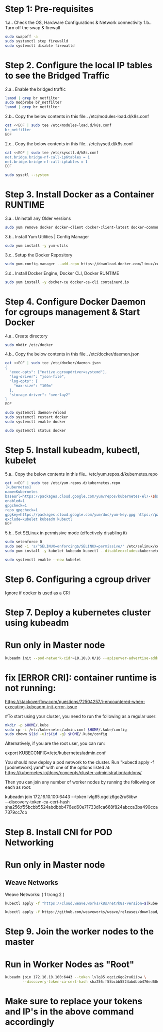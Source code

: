# Step 1: Pre-requisites

1.a.. Check the OS, Hardware Configurations & Network connectivity
1.b.. Turn off the swap & firewall
```bash
sudo swapoff -a
sudo systemctl stop firewalld
sudo systemctl disable firewalld

```

# Step 2. Configure the local IP tables to see the Bridged Traffic

2.a.. Enable the bridged traffic
```bash
lsmod | grep br_netfilter
sudo modprobe br_netfilter
lsmod | grep br_netfilter
```

2.b.. Copy the below contents in this file.. /etc/modules-load.d/k8s.conf
```bash
cat <<EOF | sudo tee /etc/modules-load.d/k8s.conf
br_netfilter
EOF
```

2.c.. Copy the below contents in this file.. /etc/sysctl.d/k8s.conf
```bash
cat <<EOF | sudo tee /etc/sysctl.d/k8s.conf
net.bridge.bridge-nf-call-ip6tables = 1
net.bridge.bridge-nf-call-iptables = 1
EOF
```
```bash
sudo sysctl --system
```

# Step 3. Install Docker as a Container RUNTIME

3.a.. Uninstall any Older versions
```bash
sudo yum remove docker docker-client docker-client-latest docker-common docker-latest docker-latest-logrotate docker-logrotate docker-engine
```

3.b.. Install Yum Utilities | Config Manager
```bash
sudo yum install -y yum-utils
```

3.c.. Setup the Docker Repository
```bash
sudo yum-config-manager --add-repo https://download.docker.com/linux/centos/docker-ce.repo
```

3.d.. Install Docker Engine, Docker CLI, Docker RUNTIME
```bash
sudo yum install -y docker-ce docker-ce-cli containerd.io
```

# Step 4. Configure Docker Daemon for cgroups management & Start Docker

4.a.. Create directory 
```bash
sudo mkdir /etc/docker
```

4.b.. Copy the below contents in this file.. /etc/docker/daemon.json
```bash
cat <<EOF | sudo tee /etc/docker/daemon.json
{
  "exec-opts": ["native.cgroupdriver=systemd"],
  "log-driver": "json-file",
  "log-opts": {
    "max-size": "100m"
  },
  "storage-driver": "overlay2"
}
EOF
```
```bash
sudo systemctl daemon-reload
sudo systemctl restart docker
sudo systemctl enable docker
```
```bash
sudo systemctl status docker
```
# Step 5. Install kubeadm, kubectl, kubelet

5.a.. Copy the below contents in this file.. /etc/yum.repos.d/kubernetes.repo
```bash
cat <<EOF | sudo tee /etc/yum.repos.d/kubernetes.repo
[kubernetes]
name=Kubernetes
baseurl=https://packages.cloud.google.com/yum/repos/kubernetes-el7-\$basearch
enabled=1
gpgcheck=1
repo_gpgcheck=1
gpgkey=https://packages.cloud.google.com/yum/doc/yum-key.gpg https://packages.cloud.google.com/yum/doc/rpm-package-key.gpg
exclude=kubelet kubeadm kubectl
EOF
```
5.b.. Set SELinux in permissive mode (effectively disabling it)
```bash
sudo setenforce 0
sudo sed -i 's/^SELINUX=enforcing$/SELINUX=permissive/' /etc/selinux/config
sudo yum install -y kubelet kubeadm kubectl --disableexcludes=kubernetes
```
```bash
sudo systemctl enable --now kubelet
```

# Step 6. Configuring a cgroup driver

Ignore if docker is used as a CRI

# Step 7. Deploy a  kubernetes cluster using kubeadm

# Run only in Master node
```bash
kubeadm init --pod-network-cidr=10.10.0.0/16 --apiserver-advertise-address=master_nodeIP
```
# fix [ERROR CRI]: container runtime is not running:
https://stackoverflow.com/questions/72504257/i-encountered-when-executing-kubeadm-init-error-issue


#To start using your cluster, you need to run the following as a regular user:
```bash
mkdir -p $HOME/.kube
sudo cp -i /etc/kubernetes/admin.conf $HOME/.kube/config
sudo chown $(id -u):$(id -g) $HOME/.kube/config
```

Alternatively, if you are the root user, you can run:

  export KUBECONFIG=/etc/kubernetes/admin.conf

You should now deploy a pod network to the cluster.
Run "kubectl apply -f [podnetwork].yaml" with one of the options listed at:
  https://kubernetes.io/docs/concepts/cluster-administration/addons/

Then you can join any number of worker nodes by running the following on each as root:

kubeadm join 172.16.10.100:6443 --token lvlg85.ogciz6go2ru6iibw \
        --discovery-token-ca-cert-hash sha256:f55bcbb5524abdbbb476ed60e71733d1ca668f824abcca3ba490cca7379cc7cb

# Step 8. Install CNI for POD Networking

# Run only in Master node

Weave Networks
---
Weave Networks:
( 1 trong 2 )
```bash
kubectl apply -f "https://cloud.weave.works/k8s/net?k8s-version=$(kubectl version | base64 | tr -d '\n')"
```
```bash
kubectl apply -f https://github.com/weaveworks/weave/releases/download/v2.8.1/weave-daemonset-k8s-1.11.yaml
```
# Step 9. Join the worker nodes to the master

# Run in Worker Nodes as "Root"
```bash
kubeadm join 172.16.10.100:6443 --token lvlg85.ogciz6go2ru6iibw \
        --discovery-token-ca-cert-hash sha256:f55bcbb5524abdbbb476ed60e71733d1ca668f824abcca3ba490cca7379cc7cb
```
# Make sure to replace your tokens and IP's in the above command accordingly